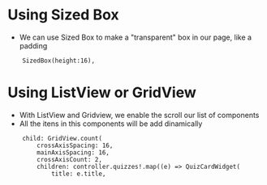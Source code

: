 # Using Sized Box 
-   We can use Sized Box to make a "transparent" box in our page, like a padding
```
    SizedBox(height:16),
```

# Using ListView or GridView
-   With ListView and Gridview, we enable the scroll our list of components
-   All the itens in this components will be add dinamically
```
    child: GridView.count(
        crossAxisSpacing: 16,
        mainAxisSpacing: 16,
        crossAxisCount: 2,
        children: controller.quizzes!.map((e) => QuizCardWidget(
            title: e.title,   
```